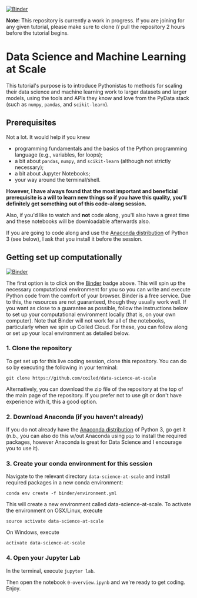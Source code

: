 [![Binder](https://mybinder.org/badge_logo.svg)](https://mybinder.org/v2/gh/coiled/data-science-at-scale/master?urlpath=lab)

**Note:** This repository is currently a work in progress. If you are joining for any given tutorial, please make sure to clone // pull the repository 2 hours before the tutorial begins.


# Data Science and Machine Learning at Scale

This tutorial's purpose is to introduce Pythonistas to methods for scaling their data science and machine learning work to larger datasets and larger models, using the tools and APIs they know and love from the PyData stack (such as `numpy`, `pandas`, and `scikit-learn`).


## Prerequisites

Not a lot. It would help if you knew

* programming fundamentals and the basics of the Python programming language (e.g., variables, for loops);
* a bit about `pandas`, `numpy`, and `scikit-learn` (although not strictly necessary);
* a bit about Jupyter Notebooks;
* your way around the terminal/shell.


**However, I have always found that the most important and beneficial prerequisite is a will to learn new things so if you have this quality, you'll definitely get something out of this code-along session.**

Also, if you'd like to watch and **not** code along, you'll also have a great time and these notebooks will be downloadable afterwards also.

If you are going to code along and use the [Anaconda distribution](https://www.anaconda.com/download/) of Python 3 (see below), I ask that you install it before the session.


## Getting set up computationally
[![Binder](https://mybinder.org/badge_logo.svg)](https://mybinder.org/v2/gh/coiled/data-science-at-scale/master?urlpath=lab)

The first option is to click on the [Binder](https://mybinder.readthedocs.io/en/latest/) badge above. This will spin up the necessary computational environment for you so you can write and execute Python code from the comfort of your browser. Binder is a free service. Due to this, the resources  are not guaranteed, though they usually work well. If you want as close to a guarantee as possible, follow the instructions below to set up your computational environment locally (that is, on your own computer). Note that Binder will not work for all of the notebooks, particularly when we spin up Coiled Cloud. For these, you can follow along or set up your local environment as detailed below.


### 1. Clone the repository

To get set up for this live coding session, clone this repository. You can do so by executing the following in your terminal:

```
git clone https://github.com/coiled/data-science-at-scale
```

Alternatively, you can download the zip file of the repository at the top of the main page of the repository. If you prefer not to use git or don't have experience with it, this a good option.

### 2. Download Anaconda (if you haven't already)

If you do not already have the [Anaconda distribution](https://www.anaconda.com/download/) of Python 3, go get it (n.b., you can also do this w/out Anaconda using `pip` to install the required packages, however Anaconda is great for Data Science and I encourage you to use it).

### 3. Create your conda environment for this session

Navigate to the relevant directory `data-science-at-scale` and install required packages in a new conda environment:

```
conda env create -f binder/environment.yml
```

This will create a new environment called data-science-at-scale. To activate the environment on OSX/Linux, execute

```
source activate data-science-at-scale
```
On Windows, execute

```
activate data-science-at-scale
```


### 4. Open your Jupyter Lab

In the terminal, execute `jupyter lab`.

Then open the notebook `0-overview.ipynb` and we're ready to get coding. Enjoy.

